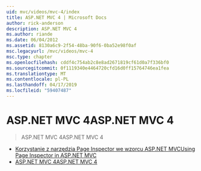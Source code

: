 ```yaml
---
uid: mvc/videos/mvc-4/index
title: ASP.NET MVC 4 | Microsoft Docs
author: rick-anderson
description: ASP.NET MVC 4
ms.author: riande
ms.date: 06/04/2012
ms.assetid: 8130a6c9-2f54-48ba-90f6-0ba52e98f0af
msc.legacyurl: /mvc/videos/mvc-4
msc.type: chapter
ms.openlocfilehash: cddf4c754ab2c8e8ad2671819cf61d0a7f336bf0
ms.sourcegitcommit: 0f1119340e4464720cfd16d0ff15764746ea1fea
ms.translationtype: MT
ms.contentlocale: pl-PL
ms.lasthandoff: 04/17/2019
ms.locfileid: "59407487"
---
```

# <a name="aspnet-mvc-4"></a><span data-ttu-id="3136e-103">ASP.NET MVC 4</span><span class="sxs-lookup"><span data-stu-id="3136e-103">ASP.NET MVC 4</span></span>

> <span data-ttu-id="3136e-104">ASP.NET MVC 4</span><span class="sxs-lookup"><span data-stu-id="3136e-104">ASP.NET MVC 4</span></span>


- [<span data-ttu-id="3136e-105">Korzystanie z narzędzia Page Inspector we wzorcu ASP.NET MVC</span><span class="sxs-lookup"><span data-stu-id="3136e-105">Using Page Inspector in ASP.NET MVC</span></span>](using-page-inspector-in-aspnet-mvc.md)
- [<span data-ttu-id="3136e-106">ASP.NET MVC 4</span><span class="sxs-lookup"><span data-stu-id="3136e-106">ASP.NET MVC 4</span></span>](aspnet-mvc-4.md)
